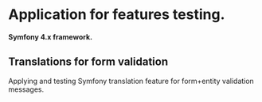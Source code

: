 # Application for features testing.
#### Symfony 4.x framework.
## Translations for form validation
Applying and testing Symfony translation feature for form+entity validation messages.

